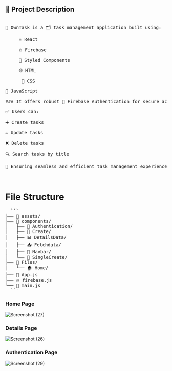 ## 📌 Project Description
<pre>

🚀 OwnTask is a 🗂️ task management application built using:

     ⚛️ React

     🔥 Firebase

     🎨 Styled Components

     🌐 HTML

      🎨 CSS

🧠 JavaScript

### It offers robust 🔐 Firebase Authentication for secure access.

✅ Users can:

➕ Create tasks

✏️ Update tasks

❌ Delete tasks

🔍 Search tasks by title

🧩 Ensuring seamless and efficient task management experience!


</pre>
# File Structure
<pre>
  ```
├── 📁 assets/
├── 📁 components/
│   ├── 🔐 Authentication/
│   ├── 📝 Create/
│   ├── 📊 DetailsData/
│   ├── 📥 Fetchdata/
│   ├── 🧭 Navbar/
│   └── 🧩 SingleCreate/
├── 📁 Files/
│   └── 🏠 Home/
├── 📄 App.js
├── 🔥 firebase.js
└── 🧵 main.js
  ```
</pre>








###   Home Page
![Screenshot (27)](https://github.com/user-attachments/assets/22e3c2b8-1570-4f3d-bfde-93fbfd7fbeb4)

### Details Page

![Screenshot (26)](https://github.com/user-attachments/assets/1496bf8c-6559-48cb-b6ef-8a3f28f6c138)

###   Authentication Page

![Screenshot (29)](https://github.com/user-attachments/assets/2b158054-3d18-43e9-a1f9-05d014d86a0a)




